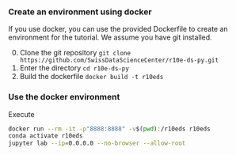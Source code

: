 ### Create an environment using docker

If you use docker, you can use the provided Dockerfile to create an environment for the tutorial. We assume you have git installed.

0. Clone the git repository `git clone https://github.com/SwissDataScienceCenter/r10e-ds-py.git`
1. Enter the directory `cd r10e-ds-py`
2. Build the dockerfile `docker build -t r10eds`

### Use the docker environment

Execute
```bash
docker run --rm -it -p"8888:8888" -v$(pwd):/r10eds r10eds
conda activate r10eds
jupyter lab --ip=0.0.0.0 --no-browser --allow-root
```
